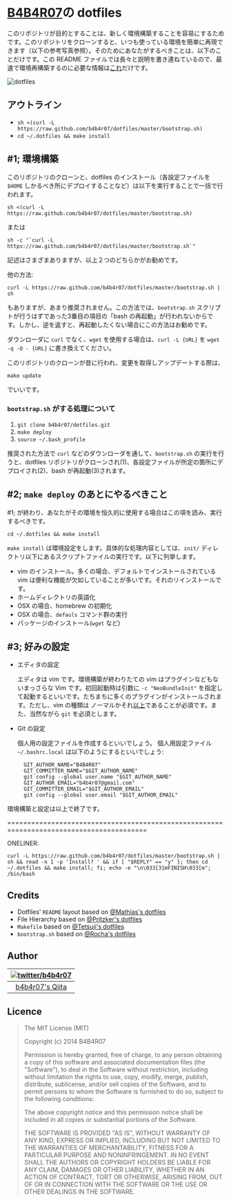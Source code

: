 # [B4B4R07](https://twitter.com/b4b4r07)の dotfiles

このリポジトリが目的とすることは、新しく環境構築することを容易にするためです。このリポジトリをクローンすると、いつも使っている環境を簡単に再現できます（以下の参考写真参照）。そのためにあなたがするべきことは、以下のことだけです。この README ファイルでは長々と説明を書き連ねているので、最速で環境再構築するのに必要な情報は[これ](#oneliner)だけです。

![dotfiles](http://cl.ly/image/3A3e0i1L0v0J/environment.png "vim-on-tmux")

## アウトライン

* `sh <(curl -L https://raw.github.com/b4b4r07/dotfiles/master/bootstrap.sh)`
* `cd ~/.dotfiles && make install`

## #1; 環境構築

このリポジトリのクローンと、dotfiles のインストール（各設定ファイルを `$HOME` しかるべき所にデプロイすることなど）は以下を実行することで一括で行われます。


	sh <(curl -L https://raw.github.com/b4b4r07/dotfiles/master/bootstrap.sh)

または

	sh -c "`curl -L https://raw.github.com/b4b4r07/dotfiles/master/bootstrap.sh`"

記述はさまざまありますが、以上２つのどちらかがお勧めです。
	
他の方法:

	curl -L https://raw.github.com/b4b4r07/dotfiles/master/bootstrap.sh | sh
	
もありますが、あまり推奨されません。この方法では、`bootstrap.sh` スクリプトが行うはずであった3番目の項目の「bash の再起動」が行われないからです。しかし、逆を返すと、再起動したくない場合にこの方法はお勧めです。

ダウンローダに `curl` でなく、`wget` を使用する場合は、`curl -L {URL}` を `wget -q -O - {URL}` に書き換えてください。

このリポジトリのクローンが昔に行われ、変更を取得しアップデートする際は、

	make update

でいいです。

### `bootstrap.sh` がする処理について

1. `git clone b4b4r07/dotfiles.git`
2. `make deploy`
3. `source ~/.bash_profile`

推奨された方法で `curl` などのダウンローダを通して、`bootstrap.sh` の実行を行うと、dotfiles リポジトリがクローンされ(1)、各設定ファイルが所定の箇所にデプロイされ(2)、bash が再起動(3)されます。

## #2; `make deploy` のあとにやるべきこと

\#1; が終わり、あなたがその環境を恒久的に使用する場合はこの項を読み、実行するべきです。

	cd ~/.dotfiles && make install

`make install` は環境設定をします。具体的な処理内容としては、`init/` ディレクトリ以下にあるスクリプトファイルの実行です。以下に列挙します。

- vim のインストール。多くの場合、デフォルトでインストールされている vim は便利な機能が欠如していることが多いです。それのリインストールです。
- ホームディレクトリの英語化
- OSX の場合、homebrew の初期化
- OSX の場合、`defauls` コマンド群の実行
- パッケージのインストール(`wget` など)

## #3; 好みの設定
* エディタの設定

	エディタは vim です。環境構築が終わりたての vim はプラグインなどもないまっさらな Vim です。初回起動時は引数に `-c "NeoBundleInit"` を指定して起動するといいです。たちまちに多くのプラグインがインストールされます。ただし、vim の種類は ノーマルかそれ[以上](http://www.drchip.org/astronaut/vim/vimfeat.html)であることが必須です。また、当然ながら `git` を必須とします。

* Git の設定

	個人用の設定ファイルを作成するといいでしょう。
	個人用設定ファイル `~/.bashrc.local` は以下のようにするといいでしょう:

		GIT_AUTHOR_NAME="B4B4R07"
		GIT_COMMITTER_NAME="$GIT_AUTHOR_NAME"
		git config --global user.name "$GIT_AUTHOR_NAME"
		GIT_AUTHOR_EMAIL="b4b4r07@gmail.com"
		GIT_COMMITTER_EMAIL="$GIT_AUTHOR_EMAIL"
		git config --global user.email "$GIT_AUTHOR_EMAIL"

環境構築と設定は以上で終了です。

=========================================================================================

<a name="oneliner">ONELINER:</a>

	curl -L https://raw.github.com/b4b4r07/dotfiles/master/bootstrap.sh | sh && read -n 1 -p 'Install? ' && if [ "$REPLY" == "y" ]; then cd ~/.dotfiles && make install; fi; echo -e "\n\033[31mFINISH\033[m"; /bin/bash

## Credits

* Dotfiles' `README` layout based on [@Mathias's dotfiles](https://github.com/mathiasbynens/dotfiles)
* File Hierarchy based on [@Pritzker's dotfiles](https://github.com/skwp/dotfiles)
* `Makefile` based on [@Tetsuji's dotfiles](https://github.com/xtetsuji/dotfiles)
* `bootstrap.sh` based on [@Rocha's dotfiles](https://github.com/zenorocha/old-dotfiles)

## Author

| [![twitter/b4b4r07](http://www.gravatar.com/avatar/8238c3c0be55b887aa9d6d59bfefa504.png)](http://twitter.com/b4b4r07 "Follow @b4b4r07 on Twitter") |
|:---:|
| [b4b4r07's Qiita](http://qiita.com/b4b4r07/ "b4b4r07 on Qiita") |

## Licence

> The MIT License (MIT)
> 
> Copyright (c) 2014 B4B4R07
> 
> Permission is hereby granted, free of charge, to any person obtaining a copy
> of this software and associated documentation files (the "Software"), to deal
> in the Software without restriction, including without limitation the rights
> to use, copy, modify, merge, publish, distribute, sublicense, and/or sell
> copies of the Software, and to permit persons to whom the Software is
> furnished to do so, subject to the following conditions:
>
> The above copyright notice and this permission notice shall be included in
> all copies or substantial portions of the Software.
> 
> THE SOFTWARE IS PROVIDED "AS IS", WITHOUT WARRANTY OF ANY KIND, EXPRESS OR
> IMPLIED, INCLUDING BUT NOT LIMITED TO THE WARRANTIES OF MERCHANTABILITY,
> FITNESS FOR A PARTICULAR PURPOSE AND NONINFRINGEMENT. IN NO EVENT SHALL THE
> AUTHORS OR COPYRIGHT HOLDERS BE LIABLE FOR ANY CLAIM, DAMAGES OR OTHER
> LIABILITY, WHETHER IN AN ACTION OF CONTRACT, TORT OR OTHERWISE, ARISING FROM,
> OUT OF OR IN CONNECTION WITH THE SOFTWARE OR THE USE OR OTHER DEALINGS IN
> THE SOFTWARE.
